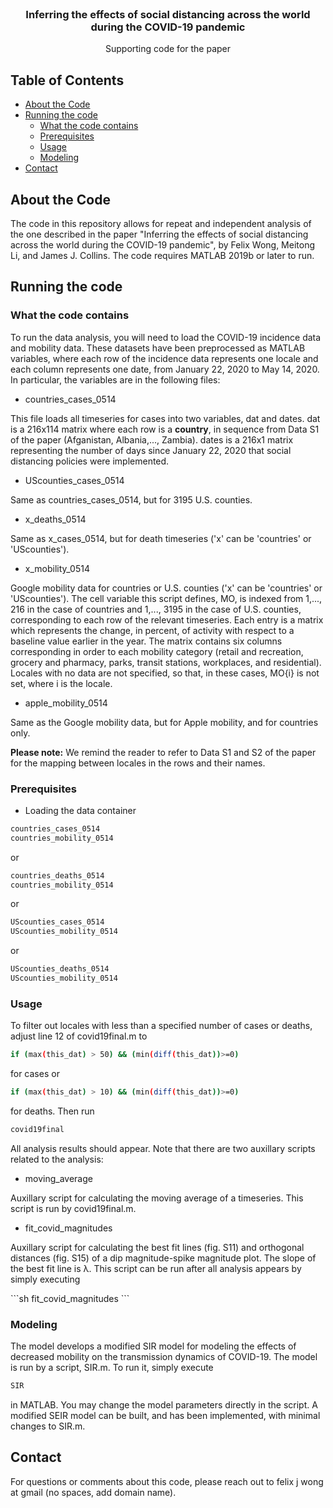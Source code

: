 <!--
*** Thanks for checking out this README Template. If you have a suggestion that would
*** make this better, please fork the repo and create a pull request or simply open
*** an issue with the tag "enhancement".
*** Thanks again! Now go create something AMAZING! :D
-->




<!-- PROJECT LOGO -->
<br />
<p align="center">

  <h3 align="center">Inferring the effects of social distancing across the world during the COVID-19 pandemic</h3>

  <p align="center">
    Supporting code for the paper
  </p>
</p>



<!-- TABLE OF CONTENTS -->
## Table of Contents

* [About the Code](#about-the-project)
* [Running the code](#running-the-code)
  * [What the code contains](#what-the-code-contains)
  * [Prerequisites](#prerequisites)
  * [Usage](#usage)
  * [Modeling](#modeling)
* [Contact](#contact)



<!-- ABOUT THE PROJECT -->
## About the Code

The code in this repository allows for repeat and independent analysis of the one described in the paper "Inferring the effects of social distancing across the world during the COVID-19 pandemic", by Felix Wong, Meitong Li, and James J. Collins. The code requires MATLAB 2019b or later to run. 

<!-- GETTING STARTED -->
## Running the code


### What the code contains

To run the data analysis, you will need to load the COVID-19 incidence data and mobility data. These datasets have been preprocessed as MATLAB variables, where each row of the incidence data represents one locale and each column represents one date, from January 22, 2020 to May 14, 2020. In particular, the variables are in the following files:

* countries_cases_0514
<p>
This file loads all timeseries for cases into two variables, dat and dates. dat is a 216x114 matrix where each row is a <b>country</b>, in sequence from Data S1 of the paper (Afganistan, Albania,..., Zambia). dates is a 216x1 matrix representing the number of days since January 22, 2020 that social distancing policies were implemented. 
</p>

* UScounties_cases_0514
<p>
Same as countries_cases_0514, but for 3195 U.S. counties. 
</p>

* x_deaths_0514
<p>
Same as x_cases_0514, but for death timeseries ('x' can be 'countries' or 'UScounties').
</p>

* x_mobility_0514
<p>
Google mobility data for countries or U.S. counties ('x' can be 'countries' or 'UScounties'). The cell variable this script defines, MO, is indexed from 1,..., 216 in the case of countries and 1,..., 3195 in the case of U.S. counties, corresponding to each row of the relevant timeseries. Each entry is a matrix which represents the change, in percent, of activity with respect to a baseline value earlier in the year. The matrix contains six columns corresponding in order to each mobility category (retail and recreation, grocery and pharmacy, parks, transit stations, workplaces, and residential). Locales with no data are not specified, so that, in these cases, MO{i} is not set, where i is the locale.
</p>

* apple_mobility_0514
<p>
Same as the Google mobility data, but for Apple mobility, and for countries only.
</p>

<p>
<b>Please note:</b> We remind the reader to refer to Data S1 and S2 of the paper for the mapping between locales in the rows and their names. 
</p>

### Prerequisites

* Loading the data container
```sh
countries_cases_0514
countries_mobility_0514
```

or

```sh
countries_deaths_0514
countries_mobility_0514
```

or

```sh
UScounties_cases_0514
UScounties_mobility_0514
```

or

```sh
UScounties_deaths_0514
UScounties_mobility_0514
```



### Usage

To filter out locales with less than a specified number of cases or deaths, adjust line 12 of covid19final.m to
```sh
if (max(this_dat) > 50) && (min(diff(this_dat))>=0)
```
for cases or 
```sh
if (max(this_dat) > 10) && (min(diff(this_dat))>=0)
```
for deaths. Then run
```sh
covid19final
```
All analysis results should appear. Note that there are two auxillary scripts related to the analysis:


* moving_average
<p>
Auxillary script for calculating the moving average of a timeseries. This script is run by covid19final.m.
</p>


* fit_covid_magnitudes
<p>
Auxillary script for calculating the best fit lines (fig. S11) and orthogonal distances (fig. S15) of a dip magnitude-spike magnitude plot. The slope of the best fit line is &lambda;. This script can be run after all analysis appears by simply executing
</p>
```sh
fit_covid_magnitudes
```



### Modeling

The model develops a modified SIR model for modeling the effects of decreased mobility on the transmission dynamics of COVID-19. The model is run by a script, SIR.m. To run it, simply execute
```sh
SIR
```
in MATLAB. You may change the model parameters directly in the script. A modified SEIR model can be built, and has been implemented, with minimal changes to SIR.m.


<!-- CONTACT -->
## Contact

For questions or comments about this code, please reach out to felix j wong at gmail (no spaces, add domain name). 



